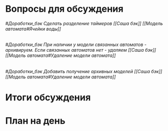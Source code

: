 # Вопросы для обсуждения
######  #Доработки_бэк Сделать разделение таймеров [[Саша бэк]] [[Модель автомата#Ячейки воды]]
###### #Доработки_бэк При наличии у модели связанных автоматов - архивируем. Если связанных автоматов нет - удаляем [[Саша бэк]][[Модель автомата#Удаление модели автомата]]
###### #Доработки_бэк Добавить получение архивных моделей [[Саша бэк]] [[Модель автомата#Удаление модели автомата]]


# Итоги обсуждения

# План на день

